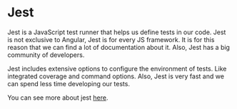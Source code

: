# Jest
Jest is a JavaScript test runner that helps us define tests in our code. Jest is not exclusive to Angular, Jest is for every JS framework. It is for this reason that we can find a lot of documentation about it. Also, Jest has a big community of developers.

Jest includes extensive options to configure the environment of tests. Like integrated coverage and command options. Also, Jest is very fast and we can spend less time developing our tests.

You can see more about jest [here](https://jestjs.io/docs/getting-started).
